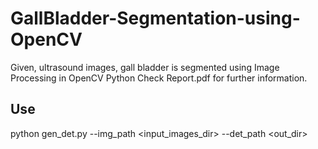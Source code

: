 # GallBladder-Segmentation-using-OpenCV
Given, ultrasound images, gall bladder is segmented using Image Processing in OpenCV Python
Check Report.pdf for further information.

## Use
python gen_det.py --img_path <input_images_dir> --det_path <out_dir>
